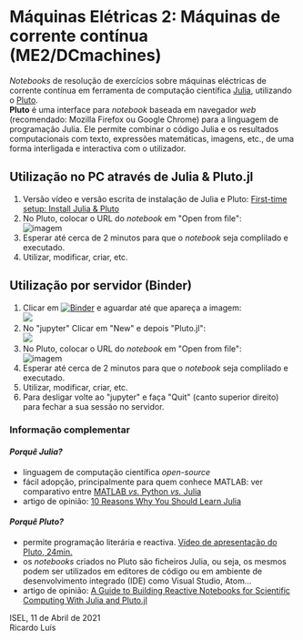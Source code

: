  # Máquinas Elétricas 2: Máquinas de corrente contínua (ME2/DCmachines)

*Notebooks* de resolução de exercícios sobre máquinas eléctricas de corrente contínua em ferramenta de computação científica [Julia](https://julialang.org/), utilizando o [Pluto](https://github.com/fonsp/Pluto.jl).  
**Pluto** é uma interface para *notebook* baseada em navegador *web* (recomendado: Mozilla Firefox ou Google Chrome) para a linguagem de programação Julia. Ele permite combinar o código Julia e os resultados computacionais com texto, expressões matemáticas, imagens, etc., de uma forma interligada e interactiva com o utilizador. 

## Utilização no PC através de **Julia & Pluto.jl** 
1. Versão vídeo e versão escrita de instalação de Julia e Pluto: [First-time setup: Install Julia & Pluto](https://computationalthinking.mit.edu/Spring21/installation/)
2. No Pluto, colocar o URL do *notebook* em "Open from file":  
![imagem](https://github.com/Ricardo-Luis/ME2/blob/main/Pluto.png)
3. Esperar até cerca de 2 minutos para que o *notebook* seja complilado e executado.
4. Utilizar, modificar, criar, etc.

## Utilização por servidor (Binder)  
1. Clicar em [![Binder](https://mybinder.org/badge_logo.svg)](https://mybinder.org/v2/gh/Ricardo-Luis/ioplutonotebooks/HEAD) e aguardar até que apareça a imagem:  
![](https://i.imgur.com/fg2FLeM.png)
2. No "jupyter" Clicar em "New" e depois "Pluto.jl":  
![](https://i.imgur.com/vLA4Of7.jpg)
3. No Pluto, colocar o URL do *notebook* em "Open from file":  
![imagem](https://github.com/Ricardo-Luis/ME2/blob/main/Pluto.png)
5. Esperar até cerca de 2 minutos para que o *notebook* seja complilado e executado.
6. Utilizar, modificar, criar, etc.
7. Para desligar volte ao "jupyter" e faça "Quit" (canto superior direito) para fechar a sua sessão no servidor.


### Informação complementar 
#### _Porquê Julia?_  
- linguagem de computação científica _open-source_ 
- fácil adopção, principalmente para quem conhece MATLAB: ver comparativo entre [MATLAB _vs._ Python _vs._ Julia](https://cheatsheets.quantecon.org/)
- artigo de opinião: [10 Reasons Why You Should Learn Julia](https://blog.goodaudience.com/10-reasons-why-you-should-learn-julia-d786ac29c6ca)

#### _Porquê Pluto?_  
- permite programação literária e reactiva. [Vídeo de apresentação do Pluto, 24min.](https://youtu.be/IAF8DjrQSSk)
- os _notebooks_ criados no Pluto são ficheiros Julia, ou seja, os mesmos podem ser utilizados em editores de código ou em ambiente de desenvolvimento integrado (IDE) como Visual Studio, Atom...  
- artigo de opinião: [A Guide to Building Reactive Notebooks for Scientific Computing With Julia and Pluto.jl](https://medium.com/swlh/a-guide-to-building-reactive-notebooks-for-scientific-computing-with-julia-and-pluto-jl-1a2c0c455d51)


ISEL, 11 de Abril de 2021  
Ricardo Luís

